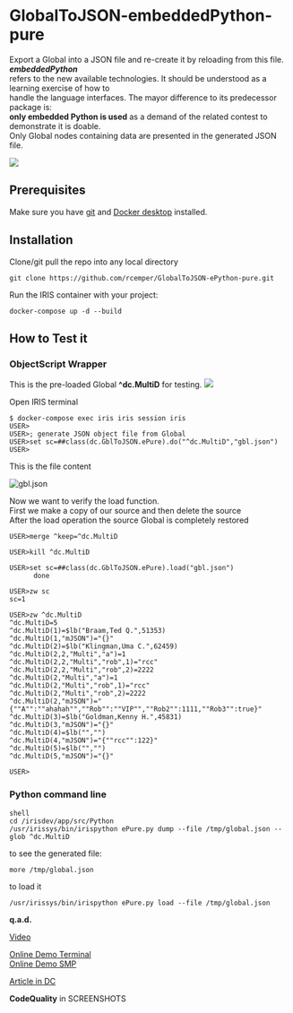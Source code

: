 # GlobalToJSON-embeddedPython-pure
Export a Global into a JSON file and re-create it by reloading from this file. ***embeddedPython***    
refers to the new available technologies. It should be understood as a learning exercise of how to     
handle the language interfaces. The mayor difference to its predecessor package is:   
**only embedded Python is used** as a demand of the related contest to demonstrate it is doable.      
Only Global nodes containing data are presented in the generated JSON file.    

![](https://raw.githubusercontent.com/rcemper/GlobalToJSON-ePython-pure/master/Globals.png)    

## Prerequisites
Make sure you have [git](https://git-scm.com/book/en/v2/Getting-Started-Installing-Git) and [Docker desktop](https://www.docker.com/products/docker-desktop) installed.
## Installation 
Clone/git pull the repo into any local directory
```
git clone https://github.com/rcemper/GlobalToJSON-ePython-pure.git
```
Run the IRIS container with your project: 
```
docker-compose up -d --build
```
## How to Test it

### ObjectScript Wrapper
This is the pre-loaded Global **^dc.MultiD** for testing.
![](https://raw.githubusercontent.com/rcemper/GlobalToJSON-ePython-pure/master/Global.JPG)

Open IRIS terminal 
```
$ docker-compose exec iris iris session iris
USER>
USER>; generate JSON object file from Global
USER>set sc=##class(dc.GblToJSON.ePure).do("^dc.MultiD","gbl.json")
USER>
```
This is the file content   

![gbl.json](https://raw.githubusercontent.com/rcemper/GlobalToJSON-ePython-pure/master/gbl.json.jpg)   

Now we want to verify the load function.   
First we make a copy of our source and then delete the source   
After the load operation the source Global is completely restored    
```
USER>merge ^keep=^dc.MultiD  

USER>kill ^dc.MultiD

USER>set sc=##class(dc.GblToJSON.ePure).load("gbl.json")
      done

USER>zw sc 
sc=1

USER>zw ^dc.MultiD
^dc.MultiD=5
^dc.MultiD(1)=$lb("Braam,Ted Q.",51353)
^dc.MultiD(1,"mJSON")="{}"
^dc.MultiD(2)=$lb("Klingman,Uma C.",62459)
^dc.MultiD(2,2,"Multi","a")=1
^dc.MultiD(2,2,"Multi","rob",1)="rcc"
^dc.MultiD(2,2,"Multi","rob",2)=2222
^dc.MultiD(2,"Multi","a")=1
^dc.MultiD(2,"Multi","rob",1)="rcc"
^dc.MultiD(2,"Multi","rob",2)=2222
^dc.MultiD(2,"mJSON")="{""A"":""ahahah"",""Rob"":""VIP"",""Rob2"":1111,""Rob3"":true}"
^dc.MultiD(3)=$lb("Goldman,Kenny H.",45831)
^dc.MultiD(3,"mJSON")="{}"
^dc.MultiD(4)=$lb("","")
^dc.MultiD(4,"mJSON")="{""rcc"":122}"
^dc.MultiD(5)=$lb("","")
^dc.MultiD(5,"mJSON")="{}"

USER> 
```

### Python command line

```
shell
cd /irisdev/app/src/Python
/usr/irissys/bin/irispython ePure.py dump --file /tmp/global.json --glob ^dc.MultiD
```
to see the generated file:
```
more /tmp/global.json
```
to load it
```
/usr/irissys/bin/irispython ePure.py load --file /tmp/global.json
```

**q.a.d.**   

[Video](https://youtu.be/kAtna_KU0R8)   

[Online Demo Terminal](https://gbl-to-json-epure.demo.community.intersystems.com/terminal/)      
[Online Demo SMP](https://gbl-to-json-epure.demo.community.intersystems.com/csp/sys/%25CSP.Portal.Home.zen)
    
[Article in DC](https://community.intersystems.com/post/globaltojson-embeddedpython-pure)    

**CodeQuality** in SCREENSHOTS
